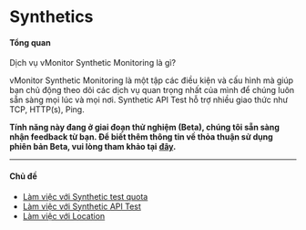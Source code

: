 # Synthetics

#### Tổng quan <a href="#synthetics-tongquan" id="synthetics-tongquan"></a>

Dịch vụ vMonitor Synthetic Monitoring là gì?

vMonitor Synthetic Monitoring là một tập các điều kiện và cấu hình mà giúp bạn chủ động theo dõi các dịch vụ quan trọng nhất của mình để chúng luôn sẵn sàng mọi lúc và mọi nơi. Synthetic API Test hỗ trợ nhiều giao thức như TCP, HTTP(s), Ping.

**Tính năng này đang ở giai đoạn thử nghiệm (Beta), chúng tôi sẵn sàng nhận feedback từ bạn. Để biết thêm thông tin về thỏa thuận sử dụng phiên bản Beta, vui lòng tham khảo tại** [**đây**](https://www.vngcloud.vn/en/web/guest/beta-test-agreement)**.**

***

#### Chủ đề <a href="#synthetics-chude" id="synthetics-chude"></a>

* [Làm việc với Synthetic test quota](https://docs.vngcloud.vn/pages/viewpage.action?pageId=49650656\&src=contextnavpagetreemode)
* [Làm việc với Synthetic API Test](https://docs.vngcloud.vn/pages/viewpage.action?pageId=49650658\&src=contextnavpagetreemode)
* [Làm việc với Location](https://docs.vngcloud.vn/pages/viewpage.action?pageId=49650660\&src=contextnavpagetreemode)
